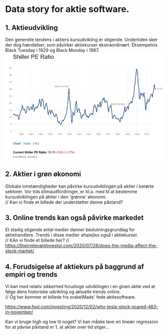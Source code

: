 # Data story for aktie software.

## 1. Aktieudvikling

Den generelle tendens i aktiers kursudvikling er stigende. Undertiden sker der dog hændelser, som påvirker aktiekurser ekstraordinært. Eksempelvis Black Tuesday i 1929 og Black Monday i 1987.
![black_days.jpg](../../images/black_days.jpg)

## 2. Aktier i grøn økonomi

Globale omstændigheder kan påvirke kursudviklingen på aktier i berørte sektorer. Vor tids klimaudfordringer, er bl.a. med til at bestemme kursudviklingen på aktier i den 'grønne' økonomi.  
// Kan vi finde et billede der understøtter denne påstand?

## 3. Online trends kan også påvirke markedet

Et stadig stigende antal medier danner beslutningsgrundlag for aktiehandlere. Trends i disse medier afspejles også i aktiekurser.  
// KAn vi finde et billede her?
// https://theirrelevantinvestor.com/2020/07/28/does-the-media-affect-the-stock-market/

## 4. Forudsigelse af aktiekurs på baggrund af empiri og trends

Vi kan med relativ sikkerhed forudsige udviklingen i en given aktie ved at følge dens historiske udvikling og aktuelle trends online.  
// Og her kommer et billede fra orakelMads' fede aktiesoftware.

https://www.fool.com/investing/2020/12/02/why-tesla-stock-soared-463-in-november/

Kan vi bruge high og low til noget?
Vi kan måske lave en lineær regression for at påvise påstand nr 1, at aktier over tid stiger...
